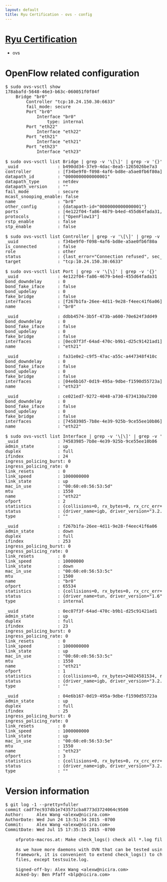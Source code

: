 ```yaml
---
layout: default
title: Ryu Certification - ovs - config
---
```

# [Ryu Certification](http://osrg.github.io/ryu/certification.html)
* ovs 

# OpenFlow related configuration
<pre>
$ sudo ovs-vsctl show
178abafd-5648-46e3-b63c-060051f0f84f
    Bridge "br0"
        Controller "tcp:10.24.150.30:6633"
        fail_mode: secure
        Port "br0"
            Interface "br0"
                type: internal
        Port "eth22"
            Interface "eth22"
        Port "eth21"
            Interface "eth21"
        Port "eth23"
            Interface "eth23"

$ sudo ovs-vsctl list Bridge | grep -v '\[\]' | grep -v '{}'
_uuid               : b490dd34-37e9-4dac-8ea5-1265026be7a3
controller          : [f34be9f0-f098-4af6-bd8e-a5ae0fb6f80a]
datapath_id         : "0000000000000001"
datapath_type       : netdev
datapath_version    : "<built-in>"
fail_mode           : secure
mcast_snooping_enable: false
name                : "br0"
other_config        : {datapath-id="0000000000000001"}
ports               : [4e122f04-fa86-4679-b4ed-455d64fada31, ce021ed7-9272-4048-a730-6734130a7200, ddbb4574-3b5f-473b-a600-70e624f3dd49, fa31e0e2-c9f5-47ac-a55c-a447348f410c]
protocols           : ["OpenFlow13"]
rstp_enable         : false
stp_enable          : false

$ sudo ovs-vsctl list Controller | grep -v '\[\]' | grep -v '{}'
_uuid               : f34be9f0-f098-4af6-bd8e-a5ae0fb6f80a
is_connected        : false
role                : other
status              : {last_error="Connection refused", sec_since_disconnect="5", state=BACKOFF}
target              : "tcp:10.24.150.30:6633"

$ sudo ovs-vsctl list Port | grep -v '\[\]' | grep -v '{}'
_uuid               : 4e122f04-fa86-4679-b4ed-455d64fada31
bond_downdelay      : 0
bond_fake_iface     : false
bond_updelay        : 0
fake_bridge         : false
interfaces          : [f267b1fa-26ee-4d11-9e28-f4eec41f6a06]
name                : "br0"

_uuid               : ddbb4574-3b5f-473b-a600-70e624f3dd49
bond_downdelay      : 0
bond_fake_iface     : false
bond_updelay        : 0
fake_bridge         : false
interfaces          : [0ec07f3f-64ad-470c-b9b1-d25c91421ad1]
name                : "eth21"

_uuid               : fa31e0e2-c9f5-47ac-a55c-a447348f410c
bond_downdelay      : 0
bond_fake_iface     : false
bond_updelay        : 0
fake_bridge         : false
interfaces          : [04e6b167-0d19-495a-9dbe-f1590d55723a]
name                : "eth23"

_uuid               : ce021ed7-9272-4048-a730-6734130a7200
bond_downdelay      : 0
bond_fake_iface     : false
bond_updelay        : 0
fake_bridge         : false
interfaces          : [74583985-7b8e-4e39-925b-9ce55ee10b86]
name                : "eth22"

$ sudo ovs-vsctl list Interface | grep -v '\[\]' | grep -v '{}'
_uuid               : 74583985-7b8e-4e39-925b-9ce55ee10b86
admin_state         : up
duplex              : full
ifindex             : 24
ingress_policing_burst: 0
ingress_policing_rate: 0
link_resets         : 0
link_speed          : 1000000000
link_state          : up
mac_in_use          : "00:60:e0:56:53:5d"
mtu                 : 1550
name                : "eth22"
ofport              : 2
statistics          : {collisions=0, rx_bytes=0, rx_crc_err=0, rx_dropped=0, rx_errors=0, rx_frame_err=0, rx_over_err=0, rx_packets=0, tx_bytes=18089315792, tx_dropped=0, tx_errors=0, tx_packets=12064077}
status              : {driver_name=igb, driver_version="3.2.10-k", firmware_version="2.10-9"}
type                : ""

_uuid               : f267b1fa-26ee-4d11-9e28-f4eec41f6a06
admin_state         : down
duplex              : full
ifindex             : 253
ingress_policing_burst: 0
ingress_policing_rate: 0
link_resets         : 0
link_speed          : 10000000
link_state          : down
mac_in_use          : "00:60:e0:56:53:5c"
mtu                 : 1500
name                : "br0"
ofport              : 65534
statistics          : {collisions=0, rx_bytes=0, rx_crc_err=0, rx_dropped=0, rx_errors=0, rx_frame_err=0, rx_over_err=0, rx_packets=0, tx_bytes=0, tx_dropped=0, tx_errors=0, tx_packets=0}
status              : {driver_name=tun, driver_version="1.6", firmware_version="N/A"}
type                : internal

_uuid               : 0ec07f3f-64ad-470c-b9b1-d25c91421ad1
admin_state         : up
duplex              : full
ifindex             : 23
ingress_policing_burst: 0
ingress_policing_rate: 0
link_resets         : 0
link_speed          : 1000000000
link_state          : up
mac_in_use          : "00:60:e0:56:53:5c"
mtu                 : 1550
name                : "eth21"
ofport              : 1
statistics          : {collisions=0, rx_bytes=24024581534, rx_crc_err=0, rx_dropped=0, rx_errors=0, rx_frame_err=0, rx_over_err=0, rx_packets=16026376, tx_bytes=0, tx_dropped=0, tx_errors=0, tx_packets=0}
status              : {driver_name=igb, driver_version="3.2.10-k", firmware_version="2.10-9"}
type                : ""

_uuid               : 04e6b167-0d19-495a-9dbe-f1590d55723a
admin_state         : up
duplex              : full
ifindex             : 25
ingress_policing_burst: 0
ingress_policing_rate: 0
link_resets         : 0
link_speed          : 1000000000
link_state          : up
mac_in_use          : "00:60:e0:56:53:5e"
mtu                 : 1550
name                : "eth23"
ofport              : 3
statistics          : {collisions=0, rx_bytes=0, rx_crc_err=0, rx_dropped=0, rx_errors=0, rx_frame_err=0, rx_over_err=0, rx_packets=0, tx_bytes=1176922500, tx_dropped=0, tx_errors=0, tx_packets=784615}
status              : {driver_name=igb, driver_version="3.2.10-k", firmware_version="2.10-9"}
type                : ""
</pre>

# Version information
<pre>
$ git log -1 --pretty=fuller
commit cadf7ec937db1e743571cba8773d3724064c9500
Author:     Alex Wang &lt;alexw@nicira.com&gt;
AuthorDate: Wed Jun 24 13:51:34 2015 -0700
Commit:     Alex Wang &lt;alexw@nicira.com&gt;
CommitDate: Wed Jul 15 17:35:15 2015 -0700

    ofproto-macros.at: Make check_logs&#40;&#41; check all *.log files.
    
    As we have more daemons with OVN that can be tested using ovs autotest
    framework, it is convenient to extend check_logs&#40;&#41; to check all *.log
    files, except testsuite.log.
    
    Signed-off-by: Alex Wang &lt;alexw@nicira.com&gt;
    Acked-by: Ben Pfaff &lt;blp@nicira.com&gt;
</pre>
